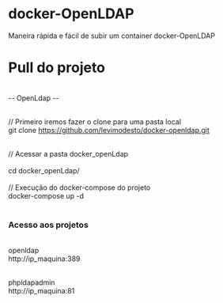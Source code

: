 # docker-OpenLDAP
Maneira rápida e fácil de subir um container docker-OpenLDAP

<h1>Pull do projeto</h1><br>
-- OpenLdap --
<br><br>

// Primeiro iremos fazer o clone para uma pasta local<br>
git clone https://github.com/levimodesto/docker-openldap.git
<br><br>

// Acessar a pasta docker_openLdap
<br><br>
cd docker_openLdap/
<br><br>
// Execução do docker-compose do projeto
<br>docker-compose up -d
<br><br>
<h3>Acesso aos projetos</h3>
<br>
openldap <br>
http://ip_maquina:389
<br><br>

phpldapadmin<br>
http://ip_maquina:81
